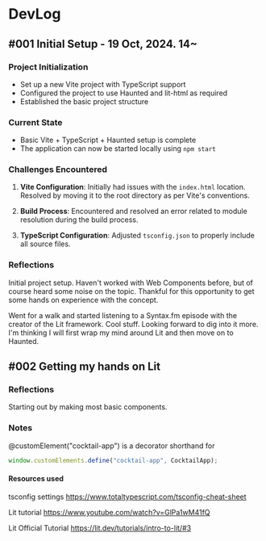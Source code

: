 # DevLog

## #001 Initial Setup - 19 Oct, 2024. 14~

### Project Initialization

- Set up a new Vite project with TypeScript support
- Configured the project to use Haunted and lit-html as required
- Established the basic project structure

### Current State

- Basic Vite + TypeScript + Haunted setup is complete
- The application can now be started locally using `npm start`

### Challenges Encountered

1. **Vite Configuration**: Initially had issues with the `index.html` location. Resolved by moving it to the root directory as per Vite's conventions.

2. **Build Process**: Encountered and resolved an error related to module resolution during the build process.

3. **TypeScript Configuration**: Adjusted `tsconfig.json` to properly include all source files.

### Reflections

Initial project setup. Haven't worked with Web Components before, but of course heard some noise on the topic. Thankful for this opportunity to get some hands on experience with the concept.

Went for a walk and started listening to a Syntax.fm episode with the creator of the Lit framework. Cool stuff. Looking forward to dig into it more. I'm thinking I will first wrap my mind around Lit and then move on to Haunted.

## #002 Getting my hands on Lit

### Reflections

Starting out by making most basic components.

### Notes

@customElement("cocktail-app") is a decorator shorthand for

```typescript
window.customElements.define("cocktail-app", CocktailApp);
```

#### Resources used

tsconfig settings
https://www.totaltypescript.com/tsconfig-cheat-sheet

Lit tutorial
https://www.youtube.com/watch?v=GlPa1wM41fQ

Lit Official Tutorial
https://lit.dev/tutorials/intro-to-lit/#3
